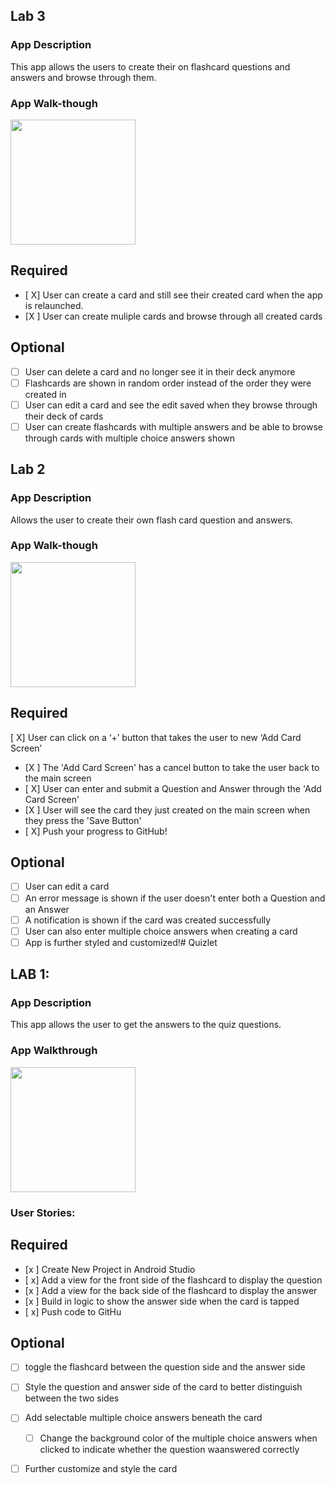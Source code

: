 ## Lab 3

### App Description
This app allows the users to create their on flashcard questions and answers and browse through them.

### App Walk-though
<img src="http://g.recordit.co/O0DM6z2zC3.gif" width=200><br>
 


## Required
- [ X] User can create a card and still see their created card when the app is relaunched.
- [X ] User can create muliple cards and browse through all created cards

## Optional
- [ ] User can delete a card and no longer see it in their deck anymore
- [ ] Flashcards are shown in random order instead of the order they were created in
- [ ] User can edit a card and see the edit saved when they browse through their deck of cards
- [ ] User can create flashcards with multiple answers and be able to browse through cards with multiple choice answers shown

## Lab 2

### App Description
Allows the user to create their own flash card question and answers.

### App Walk-though


<img src="http://g.recordit.co/PekwwcLmGm.gif" width=200><br>




## Required
 [ X] User can click on a ‘+’ button that takes the user to new ‘Add Card Screen’
- [X ] The 'Add Card Screen' has a cancel button to take the user back to the main screen
- [ X] User can enter and submit a Question and Answer through the 'Add Card Screen'
- [X ] User will see the card they just created on the main screen when they press the 'Save Button'
- [ X] Push your progress to GitHub!

## Optional
- [ ] User can edit a card
- [ ] An error message is shown if the user doesn't enter both a Question and an Answer
- [ ] A notification is shown if the card was created successfully
- [ ] User can also enter multiple choice answers when creating a card
- [ ] App is further styled and customized!# Quizlet

## LAB 1:

### App Description
 This app allows the user to get the answers to the quiz questions. 
 ### App Walkthrough
  <img src= "http://g.recordit.co/hGP3U7T5sr.gif" width=200> <br>
 
 
  ### User Stories:
  ## Required
- [x ] Create New Project in Android Studio
- [ x] Add a view for the front side of the flashcard to display the question
- [x ] Add a view for the back side of the flashcard to display the answer
- [x ] Build in logic to show the answer side when the card is tapped
- [ x] Push code to GitHu
## Optional
- [ ] toggle the flashcard between the question side and the answer side
- [ ] Style the question and answer side of the card to better distinguish between the two sides
- [ ] Add selectable multiple choice answers beneath the card
   - [ ] Change the background color of the multiple choice answers when clicked to indicate whether the question waanswered correctly
- [ ] Further customize and style the card
  

  
